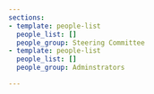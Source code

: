```yaml
---
sections:
- template: people-list
  people_list: []
  people_group: Steering Committee
- template: people-list
  people_list: []
  people_group: Adminstrators

---
```

